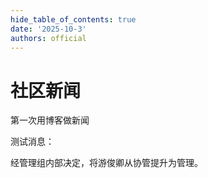 ```yaml
---
hide_table_of_contents: true
date: '2025-10-3'
authors: official
---
```


# 社区新闻

第一次用博客做新闻

<!--truncate-->

测试消息：

经管理组内部决定，将游俊卿从协管提升为管理。